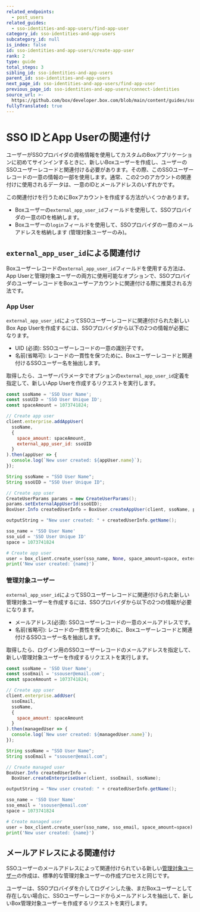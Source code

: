 ```yaml
---
related_endpoints:
  - post_users
related_guides:
  - sso-identities-and-app-users/find-app-user
category_id: sso-identities-and-app-users
subcategory_id: null
is_index: false
id: sso-identities-and-app-users/create-app-user
rank: 2
type: guide
total_steps: 3
sibling_id: sso-identities-and-app-users
parent_id: sso-identities-and-app-users
next_page_id: sso-identities-and-app-users/find-app-user
previous_page_id: sso-identities-and-app-users/connect-identities
source_url: >-
  https://github.com/box/developer.box.com/blob/main/content/guides/sso-identities-and-app-users/2-create-app-user.md
fullyTranslated: true
---
```

# SSO IDとApp Userの関連付け

ユーザーがSSOプロバイダの資格情報を使用してカスタムのBoxアプリケーションに初めてサインインするときに、新しいBoxユーザーを作成し、ユーザーのSSOユーザーレコードと関連付ける必要があります。その際、このSSOユーザーレコードの一意の情報の一部を使用します。通常、この2つのアカウントの関連付けに使用されるデータは、一意のIDとメールアドレスのいずれかです。

この関連付けを行うためにBoxアカウントを作成する方法がいくつかあります。

* Boxユーザーの`external_app_user_id`フィールドを使用して、SSOプロバイダの一意のIDを格納します。
* Boxユーザーの`login`フィールドを使用して、SSOプロバイダの一意のメールアドレスを格納します (管理対象ユーザーのみ)。

## `external_app_user_id`による関連付け

Boxユーザーレコードの`external_app_user_id`フィールドを使用する方法は、App Userと管理対象ユーザーの両方に使用可能なオプションで、SSOプロバイダのユーザーレコードをBoxユーザーアカウントに関連付ける際に推奨される方法です。

### App User

`external_app_user_id`によってSSOユーザーレコードに関連付けられた新しいBox App Userを作成するには、SSOプロバイダから以下の2つの情報が必要になります。

* UID (必須): SSOユーザーレコードの一意の識別子です。
* 名前(省略可): レコードの一貫性を保つために、Boxユーザーレコードと関連付けるSSOユーザー名を抽出します。

取得したら、ユーザーパラメータでオプションの`external_app_user_id`定義を指定して、新しいApp Userを作成するリクエストを実行します。

<Tabs>

<Tab title="Node">

```js
const ssoName = 'SSO User Name';
const ssoUID = 'SSO User Unique ID';
const spaceAmount = 1073741824;

// Create app user
client.enterprise.addAppUser(
  ssoName,
  {
    space_amount: spaceAmount,
    external_app_user_id: ssoUID
  }
).then(appUser => {
  console.log(`New user created: ${appUser.name}`);
});
```

</Tab>

<Tab title="Java">

```java
String ssoName = "SSO User Name";
String ssoUID = "SSO User Unique ID";

// Create app user
CreateUserParams params = new CreateUserParams();
params.setExternalAppUserId(ssoUID);
BoxUser.Info createdUserInfo = BoxUser.createAppUser(client, ssoName, params);

outputString = "New user created: " + createdUserInfo.getName();
```

</Tab>

<Tab title="Python">

```python
sso_name = 'SSO User Name'
sso_uid = 'SSO User Unique ID'
space = 1073741824

# Create app user
user = box_client.create_user(sso_name, None, space_amount=space, external_app_user_id=sso_uid)
print('New user created: {name}')
```

</Tab>

</Tabs>

### 管理対象ユーザー

`external_app_user_id`によってSSOユーザーレコードに関連付けられた新しい管理対象ユーザーを作成するには、SSOプロバイダから以下の2つの情報が必要になります。

* メールアドレス(必須): SSOユーザーレコードの一意のメールアドレスです。
* 名前(省略可): レコードの一貫性を保つために、Boxユーザーレコードと関連付けるSSOユーザー名を抽出します。

取得したら、ログイン用のSSOユーザーレコードのメールアドレスを指定して、新しい管理対象ユーザーを作成するリクエストを実行します。

<Tabs>

<Tab title="Node">

```js
const ssoName = 'SSO User Name';
const ssoEmail = 'ssouser@email.com';
const spaceAmount = 1073741824;

// Create app user
client.enterprise.addUser(
  ssoEmail,
  ssoName,
  {
    space_amount: spaceAmount
  }
).then(managedUser => {
  console.log(`New user created: ${managedUser.name}`);
});
```

</Tab>

<Tab title="Java">

```java
String ssoName = "SSO User Name";
String ssoEmail = "ssouser@email.com";

// Create managed user
BoxUser.Info createdUserInfo = 
  BoxUser.createEnterpriseUser(client, ssoEmail, ssoName);

outputString = "New user created: " + createdUserInfo.getName();
```

</Tab>

<Tab title="Python">

```python
sso_name = 'SSO User Name'
sso_email = 'ssouser@email.com'
space = 1073741824

# Create managed user
user = box_client.create_user(sso_name, sso_email, space_amount=space)
print('New user created: {name}')
```

</Tab>

</Tabs>

## メールアドレスによる関連付け

SSOユーザーのメールアドレスによって関連付けられている新しい[管理対象ユーザー](guide://authentication/user-types/managed-users/)の作成は、標準的な管理対象ユーザーの作成プロセスと同じです。

ユーザーは、SSOプロバイダを介してログインした後、まだBoxユーザーとして存在しない場合に、SSOユーザーレコードからメールアドレスを抽出して、新しいBox管理対象ユーザーを作成するリクエストを実行します。

<Samples id="post_users">

</Samples>

